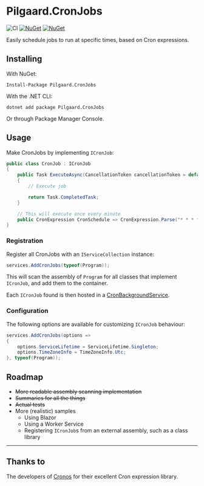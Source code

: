 # Pilgaard.CronJobs

![CI](https://github.com/NillerMedDild/Pilgaard.CronJobs/workflows/Release/badge.svg)
[![NuGet](https://img.shields.io/nuget/dt/pilgaard.cronjobs.svg)](https://www.nuget.org/packages/Pilgaard.CronJobs)
[![NuGet](https://img.shields.io/nuget/vpre/pilgaard.cronjobs.svg)](https://www.nuget.org/packages/Pilgaard.CronJobs)



Easily schedule jobs to run at specific times, based on Cron expressions.





## Installing

With NuGet:

    Install-Package Pilgaard.CronJobs

With the .NET CLI:

    dotnet add package Pilgaard.CronJobs

Or through Package Manager Console.





## Usage

Make CronJobs by implementing `ICronJob`:

```csharp
public class CronJob : ICronJob
{
    public Task ExecuteAsync(CancellationToken cancellationToken = default)
    {
        // Execute job

        return Task.CompletedTask;
    }

    // This will execute once every minute
    public CronExpression CronSchedule => CronExpression.Parse("* * * * *");
}
```





### Registration

Register all CronJobs with an `IServiceCollection` instance:

```csharp
services.AddCronJobs(typeof(Program));
```



This will scan the assembly of `Program` for all classes that implement `ICronJob`, and add them to the container.

Each `ICronJob` found is then hosted in a [CronBackgroundService](https://github.com/NielsPilgaard/Pilgaard.CronJobs/blob/master/src/Pilgaard.CronJobs/CronBackgroundService.cs).





### Configuration

The following options are available for customizing `ICronJob` behaviour:

```csharp
services.AddCronJobs(options =>
{
    options.ServiceLifetime = ServiceLifetime.Singleton;
    options.TimeZoneInfo = TimeZoneInfo.Utc;
}, typeof(Program));
```



## Roadmap

- ~~More readable assembly scanning implementation~~
- ~~Summaries for all the things~~
- ~~Actual tests~~
- More (realistic) samples
  - Using Blazor
  - Using a Worker Service
  - Registering `ICronJob`s from an external assembly, such as a class library



---



## Thanks to

The developers of [Cronos](https://github.com/HangfireIO/Cronos) for their excellent Cron expression library.
